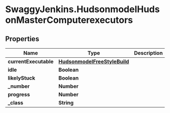 # SwaggyJenkins.HudsonmodelHudsonMasterComputerexecutors

## Properties
Name | Type | Description | Notes
------------ | ------------- | ------------- | -------------
**currentExecutable** | [**HudsonmodelFreeStyleBuild**](HudsonmodelFreeStyleBuild.md) |  | [optional] 
**idle** | **Boolean** |  | [optional] 
**likelyStuck** | **Boolean** |  | [optional] 
**_number** | **Number** |  | [optional] 
**progress** | **Number** |  | [optional] 
**_class** | **String** |  | [optional] 


